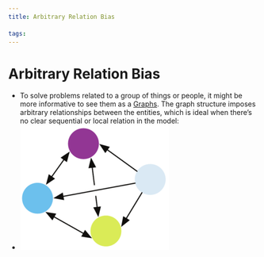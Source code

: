 ```yaml
---
title: Arbitrary Relation Bias

tags:
---
```


# Arbitrary Relation Bias
- To solve problems related to a group of things or people, it might be more informative to see them as a [Graphs](Graphs.md). The graph structure imposes arbitrary relationships between the entities, which is ideal when there’s no clear sequential or local relation in the model:
- ![](assets/graph-300x252.webp)




























